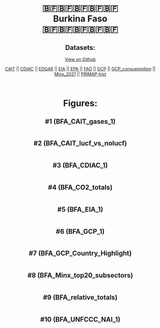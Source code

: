 
<center>
<h1 align="center">
🇧🇫🇧🇫🇧🇫🇧🇫🇧🇫
<br>
Burkina Faso
<br>
🇧🇫🇧🇫🇧🇫🇧🇫🇧🇫
</h1>
<h2>Datasets:</h2>
<p><a href="https://github.com/dquintani/GreenhouseData/tree/master/country_data/BFA_Burkina Faso/data">View on Github</a>
<br></p><p><a href="data/BFA_CAIT.csv">CAIT</a> || <a href="data/BFA_CDIAC.csv">CDIAC</a> || <a href="data/BFA_EDGAR.csv">EDGAR</a> || <a href="data/BFA_EIA.csv">EIA</a> || <a href="data/BFA_EPA.csv">EPA</a> || <a href="data/BFA_FAO.csv">FAO</a> || <a href="data/BFA_GCP.csv">GCP</a> || <a href="data/BFA_GCP_consupmption.csv">GCP_consupmption</a> || <a href="data/BFA_Minx_2021.csv">Minx_2021</a> || <a href="data/BFA_PRIMAP-hist.csv">PRIMAP-hist</a></p><p><br></p>
<h1>Figures:</h1><h2>#1 (BFA_CAIT_gases_1)</h2>
<p><img alt="" src="figures/BFA_CAIT_gases_1.png" /></p><h2>#2 (BFA_CAIT_lucf_vs_nolucf)</h2>
<p><img alt="" src="figures/BFA_CAIT_lucf_vs_nolucf.png" /></p><h2>#3 (BFA_CDIAC_1)</h2>
<p><img alt="" src="figures/BFA_CDIAC_1.png" /></p><h2>#4 (BFA_CO2_totals)</h2>
<p><img alt="" src="figures/BFA_CO2_totals.png" /></p><h2>#5 (BFA_EIA_1)</h2>
<p><img alt="" src="figures/BFA_EIA_1.png" /></p><h2>#6 (BFA_GCP_1)</h2>
<p><img alt="" src="figures/BFA_GCP_1.png" /></p><h2>#7 (BFA_GCP_Country_Highlight)</h2>
<p><img alt="" src="figures/BFA_GCP_Country_Highlight.png" /></p><h2>#8 (BFA_Minx_top20_subsectors)</h2>
<p><img alt="" src="figures/BFA_Minx_top20_subsectors.png" /></p><h2>#9 (BFA_relative_totals)</h2>
<p><img alt="" src="figures/BFA_relative_totals.png" /></p><h2>#10 (BFA_UNFCCC_NAI_1)</h2>
<p><img alt="" src="figures/BFA_UNFCCC_NAI_1.png" /></p>